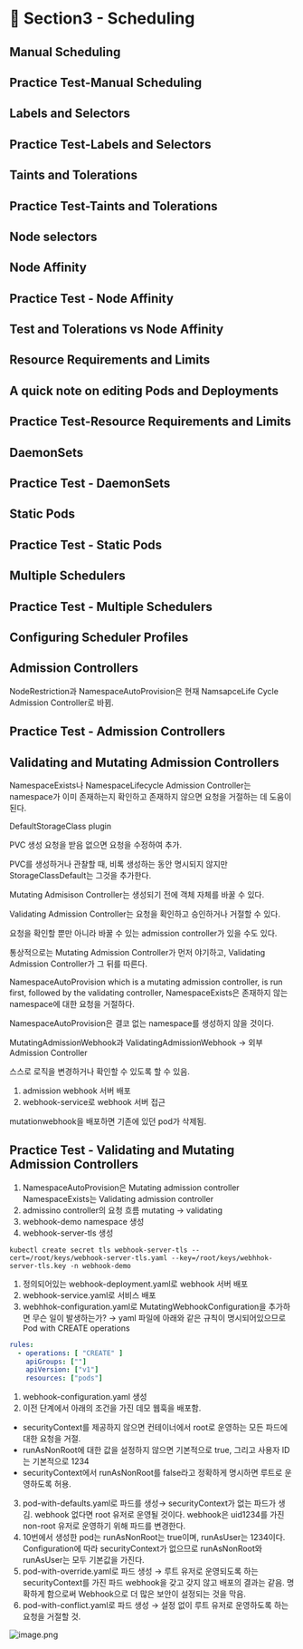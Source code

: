 # 🍨 Section3 - Scheduling

## Manual Scheduling


## Practice Test-Manual Scheduling


## Labels and Selectors


## Practice Test-Labels and Selectors


## Taints and Tolerations


## Practice Test-Taints and Tolerations


## Node selectors


## Node Affinity


## Practice Test - Node Affinity


## Test and Tolerations vs Node Affinity


## Resource Requirements and Limits


## A quick note on editing Pods and Deployments


## Practice Test-Resource Requirements and Limits


## DaemonSets


## Practice Test - DaemonSets


## Static Pods


## Practice Test - Static Pods


## Multiple Schedulers


## Practice Test - Multiple Schedulers


## Configuring Scheduler Profiles


## Admission Controllers


NodeRestriction과 NamespaceAutoProvision은 현재 NamsapceLife Cycle Admission Controller로 바뀜.


## Practice Test - Admission Controllers


## Validating and Mutating Admission Controllers


NamespaceExists나 NamespaceLifecycle Admission Controller는 namespace가 이미 존재하는지 확인하고 존재하지 않으면 요청을 거절하는 데 도움이 된다.


DefaultStorageClass plugin


PVC 생성 요청을 받음 없으면 요청을 수정하여 추가.


PVC를 생성하거나 관찰할 때, 비록 생성하는 동안 명시되지 않지만 StorageClassDefault는 그것을 추가한다.


Mutating Admisison Controller는 생성되기 전에 객체 자체를 바꿀 수 있다.


Validating Admission Controller는 요청을 확인하고 승인하거나 거절할 수 있다.


요청을 확인할 뿐만 아니라 바꿀 수 있는 admission controller가 있을 수도 있다.


통상적으로는 Mutating Admission Controller가 먼저 야기하고, Validating Admission Controller가 그 뒤를 따른다.


NamespaceAutoProvision which is a mutating admission controller, is run first, followed by the validating controller, NamespaceExists은 존재하지 않는 namespace에 대한 요청을 거절하다.


NamespaceAutoProvision은 결코 없는 namespace를 생성하지 않을 것이다.


MutatingAdmissionWebhook과 ValidatingAdmissionWebhook → 외부 Admission Controller


스스로 로직을 변경하거나 확인할 수 있도록 할 수 있음.

1. admission webhook 서버 배포
2. webhook-service로 webhook 서버 접근

mutationwebhook을 배포하면 기존에 있던 pod가 삭제됨.


## Practice Test - Validating and Mutating Admission Controllers

1. NamespaceAutoProvision은 Mutating admission controller
NamespaceExists는 Validating admission controller
2. admissino controller의 요청 흐름
mutating → validating
3. webhook-demo namespace 생성
4. webhook-server-tls 생성

```shell
kubectl create secret tls webhook-server-tls --cert=/root/keys/webhook-server-tls.yaml --key=/root/keys/webhhok-server-tls.key -n webhook-demo
```

1. 정의되어있는 webhook-deployment.yaml로 webhook 서버 배포
2. webhook-service.yaml로 서비스 배포
3. webhhok-configuration.yaml로 MutatingWebhookConfiguration을 추가하면 무슨 일이 발생하는가?
→ yaml 파일에 아래와 같은 규칙이 명시되어있으므로 Pod with CREATE operations

```yaml
rules:
  - operations: [ "CREATE" ]
    apiGroups: [""]
    apiVersion: ["v1"]
    resources: ["pods"]
```

1. webhook-configuration.yaml 생성
2. 이전 단계에서 아래의 조건을 가진 데모 웹훅을 배포함.
- securityContext를 제공하지 않으면 컨테이너에서 root로 운영하는 모든 파드에 대한 요청을 거절.
- runAsNonRoot에 대한 값을 설정하지 않으면 기본적으로 true, 그리고 사용자 ID는 기본적으로 1234
- securityContext에서 runAsNonRoot를 false라고 정확하게 명시하면 루트로 운영하도록 허용.
3. pod-with-defaults.yaml로 파드를 생성→ securityContext가 없는 파드가 생김.
webhook 없다면 root 유저로 운영될 것이다. webhook은 uid1234를 가진 non-root 유저로 운영하기 위해 파드를 변경한다.
4. 10번에서 생성한 pod는 runAsNonRoot는 true이며, runAsUser는 1234이다.
Configuration에 따라 securityContext가 없으므로 runAsNonRoot와 runAsUser는 모두 기본값을 가진다.
5. pod-with-override.yaml로 파드 생성 → 루트 유저로 운영되도록 하는 securityContext를 가진 파드
webhook을 갖고 갖지 않고 배포의 결과는 같음.
명확하게 함으로써 Webhook으로 더 많은 보안이 설정되는 것을 막음.
6. pod-with-conflict.yaml로 파드 생성 → 
설정 없이 루트 유저로 운영하도록 하는 요청을 거절할 것.

![image.png](https://prod-files-secure.s3.us-west-2.amazonaws.com/b2ea2032-00e9-4883-a13b-cb03cf5b2334/501c3b54-0de4-44d6-afe6-eca0c6373e4f/image.png?X-Amz-Algorithm=AWS4-HMAC-SHA256&X-Amz-Content-Sha256=UNSIGNED-PAYLOAD&X-Amz-Credential=ASIAZI2LB46665ETEGZW%2F20250223%2Fus-west-2%2Fs3%2Faws4_request&X-Amz-Date=20250223T133732Z&X-Amz-Expires=3600&X-Amz-Security-Token=IQoJb3JpZ2luX2VjENv%2F%2F%2F%2F%2F%2F%2F%2F%2F%2FwEaCXVzLXdlc3QtMiJGMEQCIAT%2Fv3Fdf%2F2vIvkM%2FD%2BqlHnrg03jwGT8uL%2BTIPrtg5NcAiA9gcOIU6ELSn2Svln4eHx4ojTSv40L%2Bi%2BeE3afRKJDmCr%2FAwgUEAAaDDYzNzQyMzE4MzgwNSIM3pSJWKWdUQI8ONS5KtwDPXB6%2BlJWj2Rkil7DBPDqt1p7ChPaoHDYzgf3Nvz2dILWXzj6GlDHXO7UvMOQQIBVikWpJ55hYADfRZ9YBSwFM0JB2zWdNhdUQxfSTqC5eccQNsTfjA4xt%2BnE4ZvDUFPazP%2BfBpnG8C0pncfDKhuueMCS77kMDeWo9HP4Mfx%2FTXzwovVKSzDk4120oJU9Imf4EOsngsZyLh%2Fj3F2OklllSLKzXyEb1mpAe24M8TxaOvaY5pXCV%2BDJcv%2BRWYj08HzmUr6BRscgpMbWeP0ncChM5RFjl5IDA87AN3viWyDS4pJb1FexIb9DGQrMgIPxlThnGXzqqc794A3OYKM7NjJlaGDdNHmYNXW%2BrNRUQTml2znXNcD3DCB14rwfLoHszlhNJrQLyRjETloQavylAZ%2BIj%2FX8K%2Bswfc5fRjjQqxA6Oeqn76DDz0n%2BjS%2F1mYFWLn0HtJrrGI8gaUK1EfbMPq3LzanwsyFaE0d9yfiyh4H0OSs6Z5sU2fv%2FHq0xievvXHKCJHi0CwUrKzYh%2BsAdOa0fJd31VG3hMUSUdjuAKYJuE03hPu5BLhvWBir8itCfqXhOc27pvSztsT2o%2BtxwI%2FUCAr2ZHP1G7QynCMKL8zB9MU%2BwV6e5GxQe8MoeukIw%2FfXrvQY6pgFO5th7lF1dEBuj3QUDIAIH%2FBwmCWmpbnDeQffv%2BtH8CWeZTDkpS18W8XxHYiHaBQ2ssY%2BS9j2Am5Z9bkbaXhsVQYsps%2BtMl82mqH8MD7z0yXVgJBA7gRU0fQqS0wEY0%2ByDEbdnWZuRwaYyVqcVM5Jieok9ttsTdjpcM0m7FpS%2BNDuP5DhzCiawJS%2B8ktftG7%2BFr4slqZh4l%2B3J2HuHTHzYvpy0JxmD&X-Amz-Signature=6432b44affc1eeaf814a6906936bf68bc348f7298dd868919d6c3b3e667547eb&X-Amz-SignedHeaders=host&x-id=GetObject)

